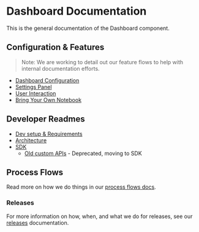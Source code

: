[Dev setup & Requirements]: dev-setup.md
[Dashboard Configuration]: dashboard-config.md
[Settings Panel]: admin-dashboard.md
[User Interaction]: user-interaction.md
[Bring Your Own Notebook]: byon.md
[process flows docs]: process-definition/README.md
[Architecture]: architecture.md
[SDK]: SDK.md
[Old custom APIs]: apis.md
[releases]: release-steps.md

# Dashboard Documentation

This is the general documentation of the Dashboard component.

## Configuration & Features

> Note: We are working to detail out our feature flows to help with internal documentation efforts.

* [Dashboard Configuration]
* [Settings Panel]
* [User Interaction]
* [Bring Your Own Notebook]

## Developer Readmes

* [Dev setup & Requirements]
* [Architecture]
* [SDK]
  * [Old custom APIs] - Deprecated, moving to SDK

## Process Flows

Read more on how we do things in our [process flows docs].

### Releases

For more information on how, when, and what we do for releases, see our [releases] documentation.
